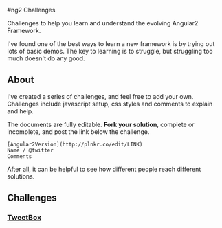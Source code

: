 #ng2 Challenges

Challenges to help you learn and understand the evolving Angular2 Framework.

I've found one of the best ways to learn a new framework is by trying out lots of basic demos. The key to learning is to struggle, but struggling too much doesn't do any good.  

## About
I've created a series of challenges, and feel free to add your own. Challenges include javascript setup, css styles and comments to explain and help.

The documents are fully editable. **Fork your solution**, complete or incomplete, and post the link below the challenge. 

```
[Angular2Version](http://plnkr.co/edit/LINK)
Name / @twitter
Comments
```

After all, it can be helpful to see how different people reach different solutions.

## Challenges

### [TweetBox](https://github.com/ShMcK/ng2Challenges/wiki/TweetBox)
